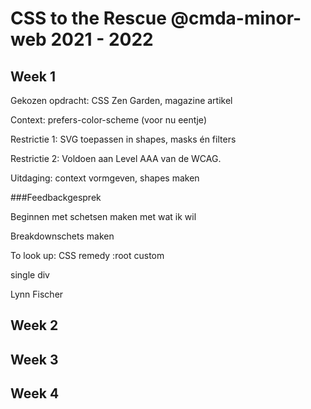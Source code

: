 # CSS to the Rescue @cmda-minor-web 2021 - 2022

## Week 1 
Gekozen opdracht: CSS Zen Garden, magazine artikel

Context: prefers-color-scheme (voor nu eentje)

Restrictie 1: SVG toepassen in shapes, masks én filters

Restrictie 2: Voldoen aan Level AAA van de WCAG.

Uitdaging: context vormgeven, shapes maken


###Feedbackgesprek

Beginnen met schetsen maken met wat ik wil

Breakdownschets maken

To look up:
CSS remedy
:root custom

single div

Lynn Fischer


## Week 2

## Week 3

## Week 4
